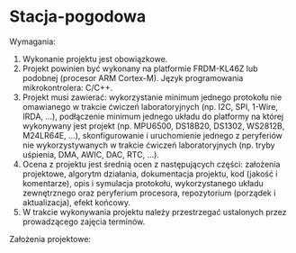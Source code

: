 # Stacja-pogodowa


Wymagania:
1. Wykonanie projektu jest obowiązkowe.
2. Projekt powinien być wykonany na platformie FRDM-KL46Z lub podobnej (procesor ARM Cortex-M). Język programowania mikrokontrolera: C/C++.
3. Projekt musi zawierać:
wykorzystanie minimum jednego protokołu nie omawianego w trakcie ćwiczeń laboratoryjnych (np. I2C, SPI, 1-Wire, IRDA, ...),
podłączenie minimum jednego układu do platformy na której wykonywany jest projekt (np. MPU6500, DS18B20, DS1302, WS2812B, M24LR64E, ...),
skonfigurowanie i uruchomienie jednego z peryferiów nie wykorzystywanych w trakcie ćwiczeń laboratoryjnych (np. tryby uśpienia, DMA, AWIC, DAC, RTC, ...).
4. Ocena z projektu jest średnią ocen z następujących części: 
założenia projektowe,
algorytm działania,
dokumentacja projektu,
kod (jakość i komentarze),
opis i symulacja protokołu, wykorzystanego układu zewnętrznego oraz peryferium procesora,
repozytorium (porządek i aktualizacja),
efekt końcowy.
5. W trakcie wykonywania projektu należy przestrzegać ustalonych przez prowadzącego zajęcia terminów.


Założenia projektowe:
